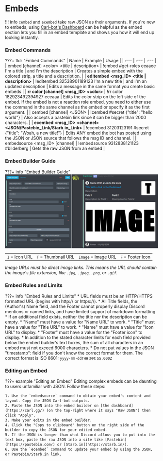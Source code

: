 # Embeds

!!! info
    `cembed` and `ecembed` take raw JSON as their arguments. If you're new to embeds, using [Carl-bot's Dashboard](https://carl.gg/) can be helpful as the embed section lets you fill in an embed template and shows you how it will end up looking instantly.

### Embed Commands

???+ tldr "Embed Commands"
	| Name | Example | Usage |
	| :--- | :--- | :--- |
	| embed [channel] &lt;color&gt; &lt;title \| description&gt; | !embed #get-roles eeaaee I'm a title \| and I'm the description | Creates a simple embed with the colored strip, a title and a description. |
	| **editembed &lt;msg\_ID&gt; &lt;title \| description&gt;** | !editembed 32538901189123 I'm a new title \| and I'm an updated description | Edits a message in the same format you create basic embeds |
	| **rr color [channel] &lt;msg\_ID&gt; &lt;color&gt;** | !rr color 182923492394927 eeeaaa | Edits the color strip on the left side of the embed. If the embed is not a reaction role embed, you need to either use the command in the same channel as the embed or specify it as the first argument. |
	| cembed  [channel] &lt;JSON&gt; | !cembed #secret {"title": "hello world"} | Also accepts a pastebin link since it can be bigger than 2000 characters. |
	| **ecembed &lt;msg\_ID&gt; &lt;channel&gt; &lt;JSON/Pastebin\_Link/Starb.in\_Link&gt;** | !ecembed 31203123191 #secret {"title": "Woah, a new title!"} | Edits ANY embed the bot has posted using the JSON or JSON source that follows the msg ID and channel. |
	| embedsource &lt;msg\_ID&gt; [channel] | !embedsource 9312838121123 #bilderberg | Gets the raw JSON from an embed |

### Embed Builder Guide

???+ info "Embed Builder Guide"
	![Embed Builder Labeled](../images/embed_guide.png)
	<table><tr><td>`I` = Icon URL</td><td>`T` = Thumbnail URL</td><td>`Image` = Image URL</td><td>`F` = Footer Icon</td></tr></table>
	*Image URLs must be direct image links. This means the URL should contain the image's file extension, like `.jpg`, `.jpeg`, `.png`, or `.gif`.*

### Embed Rules and Limits

???+ info "Embed Rules and Limits"
	* URL fields must be an HTTP/HTTPS formatted URL (begins with http:// or https://).
	* All Title fields, the (Author's) Name field, and the Footer cannot properly display Discord mentions or named links, and have limited support of markdown formatting.
	* If an additional field exists, neither the title nor the description can be empty.
	* "Name" must have a value for "Name URL" to work.
	* "Title" must have a value for "Title URL" to work.
	* "Name" must have a value for "Icon URL" to display.
	* "Footer" must have a value for the "Footer icon" to display.
	* In addition to the stated character limits for each field provided below the embed builder's text boxes, the sum of all characters in an embed must not exceed 6000 characters.
	* Do not put values in the JSON "timestamp": field if you don't know the correct format for them. The correct format is ISO 8601: `yyyy-mm-ddTHH:MM:SS.000Z`

### Editing an Embed

???+ example "Editing an Embed"
	Editing complex embeds can be daunting to users unfamiliar with JSON. Follow these steps:
	
	1. Use the `embedsource` command to obtain your embed's content and layout. Copy the JSON Carl-bot outputs.
	2. Paste the JSON into the embed builder on [the dashboard](https://carl.gg/) (on the top-right where it says "Raw JSON") then click "Apply".
	3. Make your edits in the embed builder.
	4. Click the "Copy to clipboard" button on the right side of the builder to copy the JSON for your edited embed.
	5. If the JSON is longer than what Discord allows you to put into the text box, paste the raw JSON into a site like [Pastebin](https://pastebin.com/) or [Starb.in](https://starb.in/).
	6. Use the `ecembed` command to update your embed by using the JSON, or Pastebin/Starb.in link.